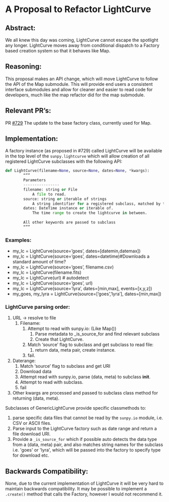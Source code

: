 # A Proposal to Refactor LightCurve

## Abstract:
We all knew this day was coming, LightCurve cannot escape the spotlight any longer. 
LightCurve moves away from conditional dispatch to a Factory based creation system so that it behaves like Map.

## Reasoning:
This proposal makes an API change, which will move LightCurve to follow the API of the Map submodule. This will provide end users a consistent interface submodules and allow for cleaner and easier to read code for developers, much like the map refactor did for the map submodule.

## Relevant PR’s:
PR [#729](https://github.com/sunpy/sunpy/pull/729) The update to the base factory class, currently used for Map.

## Implementation:
A factory instance (as proposed in #729) called LightCurve will be available in the top level of the `sunpy.lightcurve` which will allow creation of all registered LightCurve subclasses with the following API:

```Python
def LightCurve(filename=None, source=None, dates=None, *kwargs):
        “””
        Parameters
        ----------------
        filename: string or File
            A file to read.
        source: string or iterable of strings
            A string identifier for a registered subclass, matched by that subclasses `_is_source_for` method.
        dates: DateTime instance or iterable of.
            The time range to create the lightcurve in between.
        
        All other keywords are passed to subclass
        “””
```

### Examples:
* my_lc = LightCurve(source=’goes’, dates=[datemin,datemax])
* my_lc = LIghtCurve(source=’goes’, dates=datetime)#Downloads a standard amount of time?
* my_lc = LightCurve(source=’goes’, filename.csv)
* my_lc = LightCurve(filename.fits)
* my_lc = LightCurve(url) # autodetect
* my_lc = LightCurve(source=’goes’, url)
* my_lc = LightCurve(source=’lyra’, dates=[min,max], events=[x,y,z])
* my_goes, my_lyra = LightCurve(source=[‘goes’,’lyra’], dates=[min,max])

### LightCurve parsing order:

1. URL -> resolve to file
    1. Filename:
        1. Attempt to read with sunpy.io: (Like Map())
            1. Parse metadata to _is_source_for and find relevant subclass
            1. Create that LightCurve.
        1. Match ‘source’ flag to subclass and get subclass to read file:
            1. return data, meta pair, create instance.
        1. fail.
1. Daterange:
    1. Match ‘source’ flag to subclass and get URI
    1. Download data
    1. Attempt read with sunpy.io, parse (data, meta) to subclass __init__.
    1. Attempt to read with subclass.
    1. fail
1. Other kwargs are processed and passed to subclass class method for returning (data, meta).

Subclasses of GenericLightCurve provide specific classmethods to:
1. parse specific data files that cannot be read by the `sunpy.io` module, i.e. CSV or ASCII files.
1. Parse input to the LightCurve factory such as date range and return a file download URI.
1. Provide a `_is_source_for` which if possible auto detects the data type from a (data, meta) pair, and also matches string names for the subclass i.e. 'goes' or 'lyra', which will be passed into the factory to specify type for download etc.

## Backwards Compatibility:
None, due to the current implementation of LightCurve it will be very hard to maintain backwards compatibility. It may be possible to implement a `.create()` method that calls the Factory, however I would not recommend it.